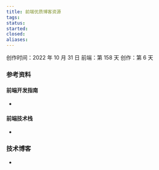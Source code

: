 ```yaml
---
title: 前端优质博客资源
tags: 
status: 
started: 
closed: 
aliases: 
---
```

创作时间：2022 年 10 月 31 日
前端：第 158 天 
创作：第 6 天
### 参考资料
#### 前端开发指南
- 
#### 前端技术栈
- 
### 技术博客
- 
#### 
